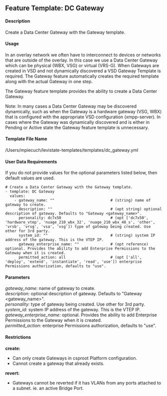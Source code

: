 ## Feature Template: DC Gateway
#### Description
Create a Data Center Gateway with the Gateway template.

#### Usage
In an overlay network we often have to interconnect to devices or networks that are outside of the overlay. In this case we use a Data Center Gateway which can be physical (WBX, VSG) or virtual (VRS-G). When Gateways are created in VSD and not dynamically discovered a VSD Gateway Template is required. The Gateway feature automatically creates the required template along with the actual Gateway in one step.

The Gateway feature template provides the ability to create a Data Center Gateway.

Note: In many cases a Data Center Gateway may be discovered dynamically, such as when the Gateway is a hardware gateway (VSG, WBX) that is configured with the appropriate VSD configuration (xmpp-server). In cases where the Gateway was dynamically discovered and is either in Pending or Active state the Gateway feature template is unnecessary.

#### Template File Name
/Users/mpiecuch/levistate-templates/templates/dc_gateway.yml

#### User Data Requirements
If you do not provide values for the optional parameters listed below, then default values are used.

```
# Create a Data Center Gateway with the Gateway template.
- template: DC Gateway
  values:
    - gateway_name: ""                         # (string) name of gateway to create.
      description: ""                          # (opt string) optional description of gateway. Defaults to "Gateway <gateway_name>".
      personality: dc7x50                      # (opt ['dc7x50', 'hardware_vtep', 'nuage_210_wbx_32', 'nuage_210_wbx_48_s', 'other', 'vrsb', 'vrsg', 'vsa', 'vsg']) type of gateway being created. Use other for 3rd party.
      system_id: ""                            # (string) system IP address of the gateway. This is the VTEP IP.
      gateway_enterprise_name: ""              # (opt reference) optional. Provides the ability to add Enterprise Permissions to the Gateway when it is created.
      permitted_action: all                    # (opt ['all', 'deploy', 'extend', 'instantiate', 'read', 'use']) enterprise Permissions authorization, defaults to "use".

```

#### Parameters
*gateway_name:* name of gateway to create.<br>
*description:* optional description of gateway. Defaults to "Gateway <gateway_name>".<br>
*personality:* type of gateway being created. Use other for 3rd party.<br>
*system_id:* system IP address of the gateway. This is the VTEP IP.<br>
*gateway_enterprise_name:* optional. Provides the ability to add Enterprise Permissions to the Gateway when it is created.<br>
*permitted_action:* enterprise Permissions authorization, defaults to "use".<br>


#### Restrictions
**create:**
* Can only create Gateways in csproot Platform configuration.
* Cannot create a gateway that already exists.

**revert:**
* Gateways cannot be reverted if it has VLANs from any ports attached to a subnet. ie. an active Bridge Port.

